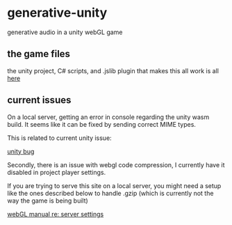 # generative-unity
generative audio in a unity webGL game

## the game files
the unity project, C# scripts, and .jslib plugin that makes this all work is all [here](https://github.com/jinpavg/simpleComms-game)

## current issues

On a local server, getting an error in console regarding the unity wasm build. It seems like it can be fixed by sending correct MIME types. 

This is related to current unity issue:

[unity bug](https://issuetracker.unity3d.com/issues/webgl-wasm-streaming-compile-failed-browser-errors-occur-when-launching-any-unity-project-on-a-server)


Secondly, there is an issue with webgl code compression, I currently have it disabled in project player settings. 

If you are trying to serve this site on a local server, you might need a setup like the ones described below to handle .gzip (which is currently not the way the game is being built)

[webGL manual re: server settings](https://docs.unity3d.com/Manual/webgl-deploying.html)
